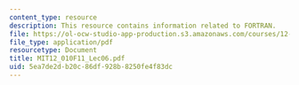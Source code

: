 ```yaml
---
content_type: resource
description: This resource contains information related to FORTRAN.
file: https://ol-ocw-studio-app-production.s3.amazonaws.com/courses/12-010-computational-methods-of-scientific-programming-fall-2011/5ea7de2db20c86df928b8250fe4f83dc_MIT12_010F11_Lec06.pdf
file_type: application/pdf
resourcetype: Document
title: MIT12_010F11_Lec06.pdf
uid: 5ea7de2d-b20c-86df-928b-8250fe4f83dc
---
```

